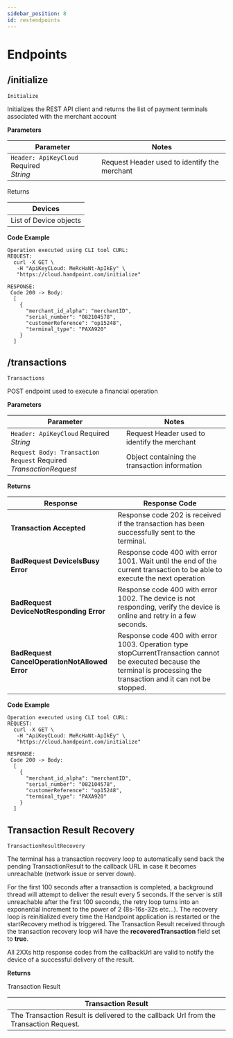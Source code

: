 ```yaml
---
sidebar_position: 8
id: restendpoints
---
```




# Endpoints


## /initialize



`Initialize`

Initializes the REST API client and returns the list of payment terminals associated with the merchant account


**Parameters**


| Parameter      | Notes |
| ----------- | ----------- |
| `Header: ApiKeyCloud` <span class="badge badge--primary">Required</span>    <br />*String*  | Request Header used to identify the merchant       |


Returns


| Devices      |
| ----------- |
| List of Device objects     |


**Code Example**


```shell
Operation executed using CLI tool CURL:
REQUEST:
  curl -X GET \
   -H "ApiKeyCLoud: MeRcHaNt-ApIkEy" \
   "https://cloud.handpoint.com/initialize"

RESPONSE:
 Code 200 -> Body:
  [
    {
      "merchant_id_alpha": "merchantID",
      "serial_number": "082104578",
      "customerReference": "op15248",
      "terminal_type": "PAXA920"
    }
  ]
```






## /transactions



`Transactions`

POST endpoint used to execute a financial operation


**Parameters**


| Parameter      | Notes |
| ----------- | ----------- |
| `Header: ApiKeyCloud` <span class="badge badge--primary">Required</span>   <br />*String*    | Request Header used to identify the merchant       |
| `Request Body: Transaction Request` <span class="badge badge--primary">Required</span>  <br />*TransactionRequest*    | Object containing the transaction information  |


**Returns**


| Response      | Response Code |
| ----------- | ----------- |
| **Transaction Accepted** | Response code 202 is received if the transaction has been successfully sent to the terminal.       |
| **BadRequest DeviceIsBusy Error** | Response code 400 with error 1001. Wait until the end of the current transaction to be able to execute the next operation      |
| **BadRequest DeviceNotResponding Error** | Response code 400 with error 1002. The device is not responding, verify the device is online and retry in a few seconds.      |
| **BadRequest CancelOperationNotAllowed Error** | Response code 400 with error 1003. Operation type stopCurrentTransaction cannot be executed because the terminal is processing the transaction and it can not be stopped.  |

**Code Example**


```shell
Operation executed using CLI tool CURL:
REQUEST:
  curl -X GET \
   -H "ApiKeyCLoud: MeRcHaNt-ApIkEy" \
   "https://cloud.handpoint.com/initialize"

RESPONSE:
 Code 200 -> Body:
  [
    {
      "merchant_id_alpha": "merchantID",
      "serial_number": "082104578",
      "customerReference": "op15248",
      "terminal_type": "PAXA920"
    }
  ]
```







## Transaction Result Recovery


`TransactionResultRecovery`

 The terminal has a transaction recovery loop to automatically send back the pending TransactionResult to the callback URL in case it becomes unreachable (network issue or server down).

 For the first 100 seconds after a transaction is completed, a background thread will attempt to deliver the result every 5 seconds. If the server is still unreachable after the first 100 seconds, the retry loop turns into an exponential increment to the power of 2 (8s-16s-32s etc…).
 The recovery loop is reinitialized every time the Handpoint application is restarted or the startRecovery method is triggered. The Transaction Result received through the transaction recovery loop will have the **recoveredTransaction** field set to **true**.

 All 2XXs http response codes from the callbackUrl are valid to notify the device of a successful delivery of the result.

 **Returns**

 Transaction Result

| Transaction Result      | 
| ----------- |
| The Transaction Result is delivered to the callback Url from the Transaction Request.   |



